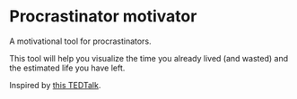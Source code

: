 # Procrastinator motivator
A motivational tool for procrastinators.

This tool will help you visualize the time you already lived (and wasted) and the estimated life you have left.

Inspired by [this TEDTalk](https://www.youtube.com/watch?v=arj7oStGLkU).





